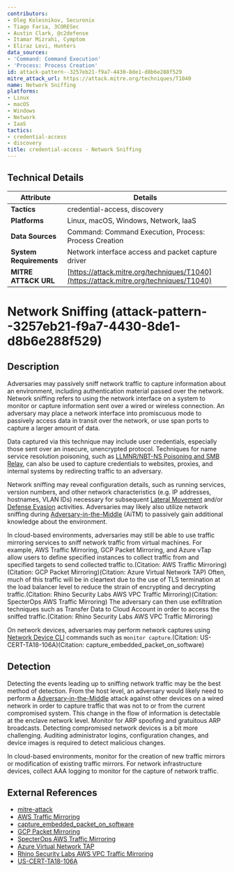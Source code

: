 ```yaml
---
contributors:
- Oleg Kolesnikov, Securonix
- Tiago Faria, 3CORESec
- Austin Clark, @c2defense
- Itamar Mizrahi, Cymptom
- Eliraz Levi, Hunters
data_sources:
- 'Command: Command Execution'
- 'Process: Process Creation'
id: attack-pattern--3257eb21-f9a7-4430-8de1-d8b6e288f529
mitre_attack_url: https://attack.mitre.org/techniques/T1040
name: Network Sniffing
platforms:
- Linux
- macOS
- Windows
- Network
- IaaS
tactics:
- credential-access
- discovery
title: credential-access - Network Sniffing
---
```


## Technical Details

| Attribute | Details |
|-----------|----------|
| **Tactics** | credential-access, discovery |
| **Platforms** | Linux, macOS, Windows, Network, IaaS |
| **Data Sources** | Command: Command Execution, Process: Process Creation |
| **System Requirements** | Network interface access and packet capture driver |
| **MITRE ATT&CK URL** | [https://attack.mitre.org/techniques/T1040](https://attack.mitre.org/techniques/T1040) |

# Network Sniffing (attack-pattern--3257eb21-f9a7-4430-8de1-d8b6e288f529)

## Description
Adversaries may passively sniff network traffic to capture information about an environment, including authentication material passed over the network. Network sniffing refers to using the network interface on a system to monitor or capture information sent over a wired or wireless connection. An adversary may place a network interface into promiscuous mode to passively access data in transit over the network, or use span ports to capture a larger amount of data.

Data captured via this technique may include user credentials, especially those sent over an insecure, unencrypted protocol. Techniques for name service resolution poisoning, such as [LLMNR/NBT-NS Poisoning and SMB Relay](https://attack.mitre.org/techniques/T1557/001), can also be used to capture credentials to websites, proxies, and internal systems by redirecting traffic to an adversary.

Network sniffing may reveal configuration details, such as running services, version numbers, and other network characteristics (e.g. IP addresses, hostnames, VLAN IDs) necessary for subsequent [Lateral Movement](https://attack.mitre.org/tactics/TA0008) and/or [Defense Evasion](https://attack.mitre.org/tactics/TA0005) activities. Adversaries may likely also utilize network sniffing during [Adversary-in-the-Middle](https://attack.mitre.org/techniques/T1557) (AiTM) to passively gain additional knowledge about the environment.

In cloud-based environments, adversaries may still be able to use traffic mirroring services to sniff network traffic from virtual machines. For example, AWS Traffic Mirroring, GCP Packet Mirroring, and Azure vTap allow users to define specified instances to collect traffic from and specified targets to send collected traffic to.(Citation: AWS Traffic Mirroring)(Citation: GCP Packet Mirroring)(Citation: Azure Virtual Network TAP) Often, much of this traffic will be in cleartext due to the use of TLS termination at the load balancer level to reduce the strain of encrypting and decrypting traffic.(Citation: Rhino Security Labs AWS VPC Traffic Mirroring)(Citation: SpecterOps AWS Traffic Mirroring) The adversary can then use exfiltration techniques such as Transfer Data to Cloud Account in order to access the sniffed traffic.(Citation: Rhino Security Labs AWS VPC Traffic Mirroring)

On network devices, adversaries may perform network captures using [Network Device CLI](https://attack.mitre.org/techniques/T1059/008) commands such as `monitor capture`.(Citation: US-CERT-TA18-106A)(Citation: capture_embedded_packet_on_software)

## Detection
Detecting the events leading up to sniffing network traffic may be the best method of detection. From the host level, an adversary would likely need to perform a [Adversary-in-the-Middle](https://attack.mitre.org/techniques/T1557) attack against other devices on a wired network in order to capture traffic that was not to or from the current compromised system. This change in the flow of information is detectable at the enclave network level. Monitor for ARP spoofing and gratuitous ARP broadcasts. Detecting compromised network devices is a bit more challenging. Auditing administrator logins, configuration changes, and device images is required to detect malicious changes.

In cloud-based environments, monitor for the creation of new traffic mirrors or modification of existing traffic mirrors. For network infrastructure devices, collect AAA logging to monitor for the capture of network traffic.

## External References
- [mitre-attack](https://attack.mitre.org/techniques/T1040)
- [AWS Traffic Mirroring](https://docs.aws.amazon.com/vpc/latest/mirroring/traffic-mirroring-how-it-works.html)
- [capture_embedded_packet_on_software](https://www.cisco.com/c/en/us/support/docs/ios-nx-os-software/ios-embedded-packet-capture/116045-productconfig-epc-00.html)
- [GCP Packet Mirroring](https://cloud.google.com/vpc/docs/packet-mirroring)
- [SpecterOps AWS Traffic Mirroring](https://posts.specterops.io/through-the-looking-glass-part-1-f539ae308512)
- [Azure Virtual Network TAP](https://docs.microsoft.com/en-us/azure/virtual-network/virtual-network-tap-overview)
- [Rhino Security Labs AWS VPC Traffic Mirroring](https://rhinosecuritylabs.com/aws/abusing-vpc-traffic-mirroring-in-aws/)
- [US-CERT-TA18-106A](https://www.us-cert.gov/ncas/alerts/TA18-106A)
